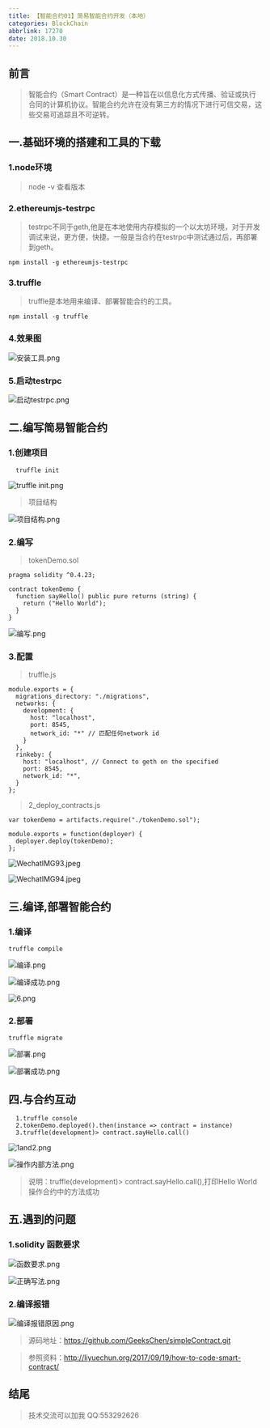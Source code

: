 ```yaml
---
title: 【智能合约01】简易智能合约开发（本地）
categories: BlockChain
abbrlink: 17270
date: 2018.10.30
---
```


## 前言
>智能合约（Smart Contract）是一种旨在以信息化方式传播、验证或执行合同的计算机协议。智能合约允许在没有第三方的情况下进行可信交易，这些交易可追踪且不可逆转。

<!--more-->

## 一.基础环境的搭建和工具的下载

### 1.node环境

>node -v 查看版本

### 2.ethereumjs-testrpc

>testrpc不同于geth,他是在本地使用内存模拟的一个以太坊环境，对于开发调试来说，更方便，快捷。一般是当合约在testrpc中测试通过后，再部署到geth。
```
npm install -g ethereumjs-testrpc
```
### 3.truffle

>truffle是本地用来编译、部署智能合约的工具。
```
npm install -g truffle
```

### 4.效果图

![安装工具.png](https://upload-images.jianshu.io/upload_images/1745735-99adb1bb62b4ca6d.png?imageMogr2/auto-orient/strip%7CimageView2/2/w/1240)

### 5.启动testrpc

![启动testrpc.png](https://upload-images.jianshu.io/upload_images/1745735-c322287ec7783669.png?imageMogr2/auto-orient/strip%7CimageView2/2/w/1240)

## 二.编写简易智能合约

### 1.创建项目

```
  truffle init
```

![truffle init.png
](https://upload-images.jianshu.io/upload_images/1745735-ee2153ed9522a529.png?imageMogr2/auto-orient/strip%7CimageView2/2/w/1240)

>项目结构

![项目结构.png](https://upload-images.jianshu.io/upload_images/1745735-e21db2a53171014e.png?imageMogr2/auto-orient/strip%7CimageView2/2/w/1240)

### 2.编写

>tokenDemo.sol
```
pragma solidity ^0.4.23;

contract tokenDemo {
  function sayHello() public pure returns (string) {
    return ("Hello World");
  }
}
```

![编写.png](https://upload-images.jianshu.io/upload_images/1745735-e0d7b0dbae506887.png?imageMogr2/auto-orient/strip%7CimageView2/2/w/1240)

### 3.配置

>truffle.js
```
module.exports = {
  migrations_directory: "./migrations",
  networks: {
    development: {
      host: "localhost",
      port: 8545,
      network_id: "*" // 匹配任何network id
    }
  },
  rinkeby: {
    host: "localhost", // Connect to geth on the specified
    port: 8545,
    network_id: "*",
  }
};
```
>2_deploy_contracts.js

```
var tokenDemo = artifacts.require("./tokenDemo.sol");

module.exports = function(deployer) {
  deployer.deploy(tokenDemo);
};
```
![WechatIMG93.jpeg](https://upload-images.jianshu.io/upload_images/1745735-b2689ad0b37cc04e.jpeg?imageMogr2/auto-orient/strip%7CimageView2/2/w/1240)

![WechatIMG94.jpeg](https://upload-images.jianshu.io/upload_images/1745735-5079326421e478a3.jpeg?imageMogr2/auto-orient/strip%7CimageView2/2/w/1240)

## 三.编译,部署智能合约

### 1.编译

```
truffle compile
```

![编译.png](https://upload-images.jianshu.io/upload_images/1745735-9bd9acfddc9b5af9.png?imageMogr2/auto-orient/strip%7CimageView2/2/w/1240)

![编译成功.png](https://upload-images.jianshu.io/upload_images/1745735-4645508ffc257bf4.png?imageMogr2/auto-orient/strip%7CimageView2/2/w/1240)

![6.png](https://upload-images.jianshu.io/upload_images/1745735-0e6f9e7f55bce302.png?imageMogr2/auto-orient/strip%7CimageView2/2/w/1240)

### 2.部署

```
truffle migrate
```

![部署.png](https://upload-images.jianshu.io/upload_images/1745735-58b10e0368bc8036.png?imageMogr2/auto-orient/strip%7CimageView2/2/w/1240)

![部署成功.png](https://upload-images.jianshu.io/upload_images/1745735-025e1aa312050185.png?imageMogr2/auto-orient/strip%7CimageView2/2/w/1240)

## 四.与合约互动

```
  1.truffle console
  2.tokenDemo.deployed().then(instance => contract = instance)
  3.truffle(development)> contract.sayHello.call()
```

![1and2.png](https://upload-images.jianshu.io/upload_images/1745735-7e3532252e1101f6.png?imageMogr2/auto-orient/strip%7CimageView2/2/w/1240)

![操作内部方法.png](https://upload-images.jianshu.io/upload_images/1745735-879ed97cd36cf739.png?imageMogr2/auto-orient/strip%7CimageView2/2/w/1240)

>说明：truffle(development)> contract.sayHello.call(),打印Hello World 操作合约中的方法成功

## 五.遇到的问题

### 1.solidity 函数要求

![函数要求.png](https://upload-images.jianshu.io/upload_images/1745735-e5029a69455c2c3d.png?imageMogr2/auto-orient/strip%7CimageView2/2/w/1240)

![正确写法.png](https://upload-images.jianshu.io/upload_images/1745735-7b56b662a7f73805.png?imageMogr2/auto-orient/strip%7CimageView2/2/w/1240)

### 2.编译报错

![编译报错原因.png](https://upload-images.jianshu.io/upload_images/1745735-c36101874d13a1ef.png?imageMogr2/auto-orient/strip%7CimageView2/2/w/1240)

>源码地址：https://github.com/GeeksChen/simpleContract.git

>参照资料：http://liyuechun.org/2017/09/19/how-to-code-smart-contract/

## 结尾
>技术交流可以加我 QQ:553292626
